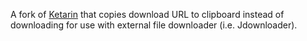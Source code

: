 A fork of [Ketarin](https://github.com/canneverbe/Ketarin) that copies download URL to clipboard instead of downloading for use with external file downloader (i.e. Jdownloader).